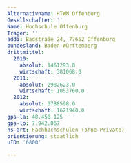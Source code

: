 ```yaml
---
Alternativname: HTWM Offenburg
Gesellschafter: ''
Name: Hochschule Offenburg
Träger: ''
addi: Badstraße 24, 77652 Offenburg
bundesland: Baden-Württemberg
drittmittel:
  2010:
    absolut: 1461293.0
    wirtschaft: 381068.0
  2011:
    absolut: 2982623.0
    wirtschaft: 1053760.0
  2012:
    absolut: 3788598.0
    wirtschaft: 1621940.0
gps-la: 48.458.125
gps-lo: 7.942.067
hs-art: Fachhochschulen (ohne Private)
orientierung: staatlich
uID: '6800'

---
```


